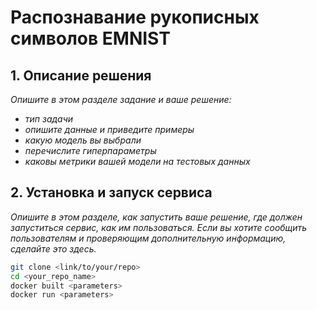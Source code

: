 # Распознавание рукописных символов EMNIST

## 1. Описание решения
_Опишите в этом разделе задание и ваше решение:_
- _тип задачи_
- _опишите данные и приведите примеры_
- _какую модель вы выбрали_
- _перечислите гиперпараметры_
- _каковы метрики вашей модели на тестовых данных_


## 2. Установка и запуск сервиса

_Опишите в этом разделе, как запустить ваше решение, где должен запуститься сервис, как им пользоваться. Если вы хотите сообщить пользователям и проверяющим дополнительную информацию, сделайте это здесь._

```bash
git clone <link/to/your/repo>
cd <your_repo_name>
docker built <parameters>
docker run <parameters>
```
